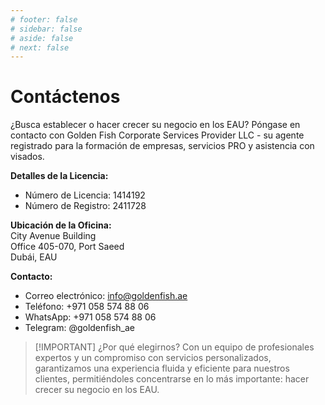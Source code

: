 ```yaml
---
# footer: false
# sidebar: false
# aside: false
# next: false
---
```


<!-- <p>
  <img src="/img/Logo.avif" alt="logotipo" width="100" height="100" style="margin-left: 50%;">
</p> -->

# Contáctenos

¿Busca establecer o hacer crecer su negocio en los EAU? Póngase en contacto con Golden Fish Corporate Services Provider LLC - su agente registrado para la formación de empresas, servicios PRO y asistencia con visados.

**Detalles de la Licencia:**

- Número de Licencia: 1414192
- Número de Registro: 2411728

**Ubicación de la Oficina:**  
City Avenue Building  
Office 405-070, Port Saeed  
Dubái, EAU

**Contacto:**

- Correo electrónico: info@goldenfish.ae
- Teléfono: +971 058 574 88 06
- WhatsApp: +971 058 574 88 06
- Telegram: @goldenfish_ae

<!-- WhatsApp us at [+971 058 574 88 06](https://wa.me/message/KDLD4FZVW7EUC1)
Telegram us at [@goldenfish_ae](https://t.me/goldenfish_ae) -->

> [!IMPORTANT] ¿Por qué elegirnos?
> Con un equipo de profesionales expertos y un compromiso con servicios personalizados, garantizamos una experiencia fluida y eficiente para nuestros clientes, permitiéndoles concentrarse en lo más importante: hacer crecer su negocio en los EAU.

<ContactFormModal 
  formName="Contáctenos" 
  buttonText="Envíenos un mensaje" 
  formStyle="display: block; margin: 2rem auto;"
  categoryLabel="Nivel de soporte requerido: *" 
  categoryPlaceholderText="Elija su nivel de soporte"
  messageLabel="¿Cómo podemos ayudarle? (recomendado)"
  messagePlaceholderText="Por favor, comparta los detalles de su consulta para ayudarnos a preparar la mejor solución para sus necesidades"
  :services="[
  'Básico — solo consulta inicial y orientación',
  'Estándar — gestión completa de documentación y procesos',
  'Integral — solución de servicio completo con mínima participación de su parte',
  'Personalizado — requisitos complejos o situación empresarial única',
  ]"
/>